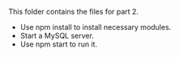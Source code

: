 This folder contains the files for part 2.

- Use npm install to install necessary modules.
- Start a MySQL server.
- Use npm start to run it.
